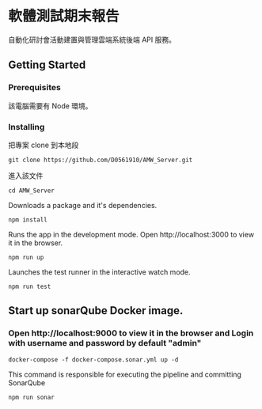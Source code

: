 # 軟體測試期末報告 
自動化研討會活動建置與管理雲端系統後端 API 服務。

## Getting Started

### Prerequisites
該電腦需要有 Node 環境。

### Installing
把專案 clone 到本地段
```
git clone https://github.com/D0561910/AMW_Server.git
```

進入該文件
```
cd AMW_Server
```

Downloads a package and it's dependencies.
```
npm install
```

Runs the app in the development mode.
Open http://localhost:3000 to view it in the browser.
```
npm run up
```

Launches the test runner in the interactive watch mode.
```
npm run test
```

## Start up sonarQube Docker image.
### Open http://localhost:9000 to view it in the browser and Login with username and password by default "admin"
```
docker-compose -f docker-compose.sonar.yml up -d
```

This command is responsible for executing the pipeline and committing SonarQube
```
npm run sonar
```